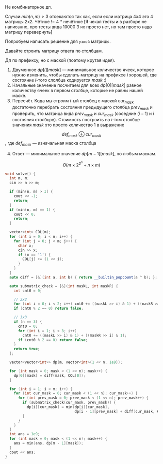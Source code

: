 Не комбинаторное дп.

Случаи $min(n, m) > 3$ отсекаются так как, если если матрица 4x4 это 4 матрицы 2x2. Чётное != 4 * нечётное [Я чекал тесты и в разборе не написанно, про тесты вида 10000 3 их просто нет, но там просто надо матрицу перевернуть]

Попробуем написать решение для `узкой` матрицы. 

Давайте строить матрицу ответа по столбцам.

Дп по префиксу, но с маской (поэтому крутая идея). 

1. Двуменное $dp[i][mask]$ &mdash; минимальное количество ячеек, которое нужно изменить, чтобы сделать матрицу на префиксе $i$ хорошей, где состояние $i$-того слолбца кодируется $mask$ :) 
2. Начальные значение посчитаем для всех $dp[0][mask]$ равное количеству ячеек в первом столбце, которые не равны нашей маске.
3. Пересчёт. Кода мы строим $i$-ый столбец с маской $cur_{mask}$ достаточно перебрать состояния предыдущего столбца $prev_{mask}$ и проверить, что матрица вида $prev_{mask}$ и $cur_{mask}$ (соседние $(i - 1)$ и $i$ состояния столбцов).
Стоимость построить на $i$-том столбце значения $mask$ это просто количество $1$ в выражение 

$$def_{mask} \oplus cur_{mask}$$, где $def_{mask}$ &mdash; изначальная маска столбца 

4. Ответ &mdash; минимальное значение $dp[m - 1][mask]$, по любым маскам.

$$O(m \times 2^{2^n}+n \times m)$$

```cpp
void solve() {
  int n, m;
  cin >> n >> m;

  if (min(n, m) > 3) {
    cout << -1;
    return;
  }
  if (min(n, m) == 1) {
    cout << 0;
    return;
  }

  vector<int> COL(m);
  for (int i = 0; i < n; i++) {
    for (int j = 0; j < m; j++) {
      char x;
      cin >> x;
      if (x == '1') {
        COL[j] += (1 << i);
      }
    }
  }
  auto diff = [&](int a, int b) { return __builtin_popcount(a ^ b); };

  auto submatrix_check = [&](int maskL, int maskR) {
    int cnt0 = 0;

    // 2x2
    for (int i = 0; i < 2; i++) cnt0 += ((maskL >> i) & 1) + ((maskR >> i) & 1);
    if (cnt0 % 2 == 0) return false;

    // 3x3
    if (n == 3) {
      cnt0 = 0;
      for (int i = 1; i < 3; i++)
        cnt0 += ((maskL >> i) & 1) + ((maskR >> i) & 1);
      if (cnt0 % 2 == 0) return false;
    }
    return true;
  };

  vector<vector<int>> dp(m, vector<int>(1 << n, 1e9));

  for (int mask = 0; mask < (1 << n); mask++) {
    dp[0][mask] = diff(mask, COL[0]);
  }

  for (int i = 1; i < m; i++) {
    for (int cur_mask = 0; cur_mask < (1 << n); cur_mask++) {
      for (int prev_mask = 0; prev_mask < (1 << n); prev_mask++) {
        if (submatrix_check(cur_mask, prev_mask)) {
          dp[i][cur_mask] = min(dp[i][cur_mask],
                                dp[i - 1][prev_mask] + diff(cur_mask, COL[i]));
        }
      }
    }
  }
  int ans = 1e9;
  for (int mask = 0; mask < (1 << n); mask++) {
    ans = min(ans, dp[m - 1][mask]);
  }
  cout << ans;
}
```